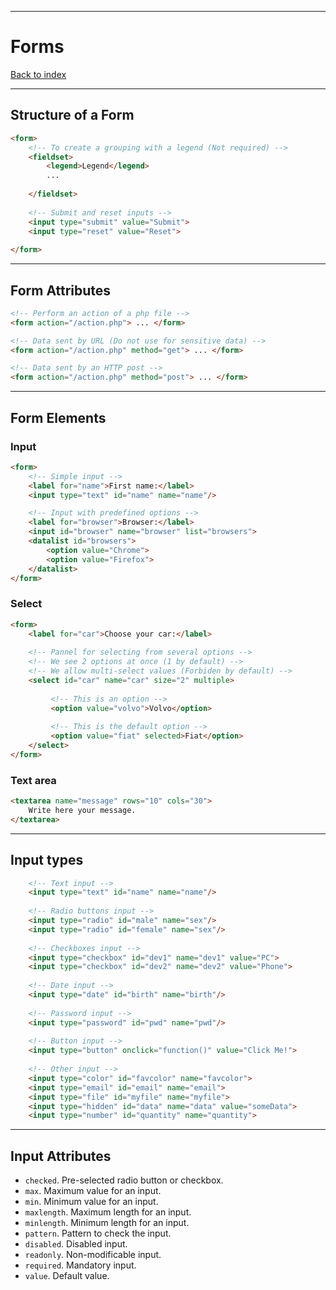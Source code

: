 
---
# Forms

[Back to index](../index.md)

---
## Structure of  a Form
```html
<form>
	<!-- To create a grouping with a legend (Not required) -->
	<fieldset>
	    <legend>Legend</legend>
		...
		
	</fieldset>
	
	<!-- Submit and reset inputs -->
	<input type="submit" value="Submit">
    <input type="reset" value="Reset">
	
</form>
```
---
## Form Attributes
```html
<!-- Perform an action of a php file -->
<form action="/action.php"> ... </form>

<!-- Data sent by URL (Do not use for sensitive data) -->
<form action="/action.php" method="get"> ... </form>

<!-- Data sent by an HTTP post -->
<form action="/action.php" method="post"> ... </form>
```
---
## Form Elements
### Input
```html
<form>
	<!-- Simple input -->
	<label for="name">First name:</label>
	<input type="text" id="name" name="name"/>

	<!-- Input with predefined options -->
	<label for="browser">Browser:</label>
	<input id="browser" name="browser" list="browsers">  
	<datalist id="browsers">  
	    <option value="Chrome">
	    <option value="Firefox">
	</datalist>
</form>
```
### Select
```html
<form>
	<label for="car">Choose your car:</label>
	
	<!-- Pannel for selecting from several options -->
	<!-- We see 2 options at once (1 by default) -->
	<!-- We allow multi-select values (Forbiden by default) -->
	<select id="car" name="car" size="2" multiple>
	
		 <!-- This is an option -->
		 <option value="volvo">Volvo</option>
		 
		 <!-- This is the default option -->
		 <option value="fiat" selected>Fiat</option>  
	</select>
</form>
```
### Text area
```html
<textarea name="message" rows="10" cols="30">  
	Write here your message.  
</textarea>
```
---
## Input types
```html
	<!-- Text input -->
	<input type="text" id="name" name="name"/>
	
	<!-- Radio buttons input -->
	<input type="radio" id="male" name="sex"/>
	<input type="radio" id="female" name="sex"/>
	
	<!-- Checkboxes input -->
	<input type="checkbox" id="dev1" name="dev1" value="PC">
	<input type="checkbox" id="dev2" name="dev2" value="Phone">
	
	<!-- Date input -->
	<input type="date" id="birth" name="birth"/>
	
	<!-- Password input -->
	<input type="password" id="pwd" name="pwd"/>
	
	<!-- Button input -->
	<input type="button" onclick="function()" value="Click Me!">
	
	<!-- Other input -->
	<input type="color" id="favcolor" name="favcolor">
	<input type="email" id="email" name="email">
	<input type="file" id="myfile" name="myfile">
	<input type="hidden" id="data" name="data" value="someData">
	<input type="number" id="quantity" name="quantity">
```
---
## Input Attributes

- `checked`. Pre-selected radio button or checkbox.
- `max`.  Maximum value for an input.
- `min`. Minimum value for an input.
- `maxlength`.  Maximum length for an input.
- `minlength`.  Minimum length for an input.
- `pattern`. Pattern to check the input.
- `disabled`. Disabled input.
- `readonly`. Non-modificable input.
- `required`. Mandatory input.
- `value`. Default value.